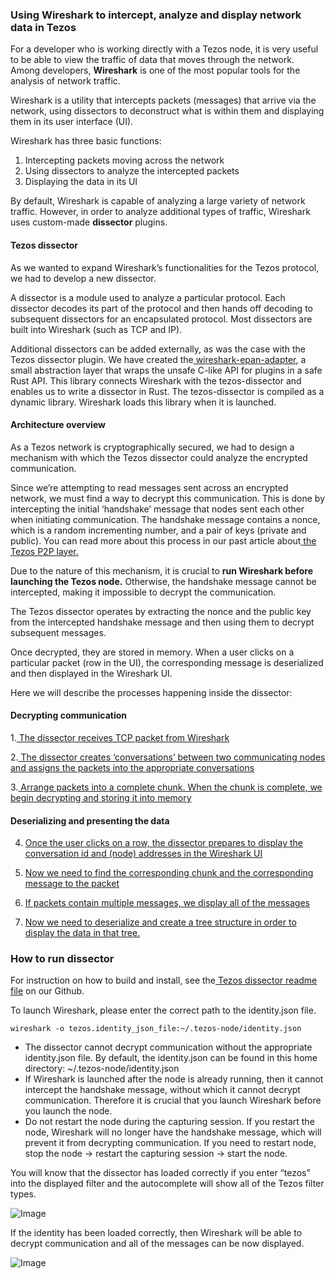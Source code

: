 ### **Using Wireshark to intercept, analyze and display network data in Tezos**

For a developer who is working directly with a Tezos node, it is very useful to be able to view the traffic of data that moves through the network. Among developers, **Wireshark** is one of the most popular tools for the analysis of network traffic.

Wireshark is a utility that intercepts packets (messages) that arrive via the network, using dissectors to deconstruct what is within them and displaying them in its user interface (UI).

Wireshark has three basic functions:



1. Intercepting packets moving across the network
2. Using dissectors to analyze the intercepted packets
3. Displaying the data in its UI

By default, Wireshark is capable of analyzing a large variety of network traffic. However, in order to analyze additional types of traffic, Wireshark uses custom-made **dissector** plugins.


#### **Tezos dissector**

As we wanted to expand Wireshark’s functionalities for the Tezos protocol, we had to develop a new dissector.

A dissector is a module used to analyze a particular protocol. Each dissector decodes its part of the protocol and then hands off decoding to subsequent dissectors for an encapsulated protocol. Most dissectors are built into Wireshark (such as TCP and IP).

Additional dissectors can be added externally, as was the case with the Tezos dissector plugin. We have created the[ wireshark-epan-adapter](https://github.com/simplestaking/tezos-dissector/tree/master/wireshark-epan-adapter), a small abstraction layer that wraps the unsafe C-like API for plugins in a safe Rust API. This library connects Wireshark with the tezos-dissector and enables us to write a dissector in Rust. The tezos-dissector is compiled as a dynamic library. Wireshark loads this library when it is launched.


#### **Architecture overview**

As a Tezos network is cryptographically secured, we had to design a mechanism with which the Tezos dissector could analyze the encrypted communication.

Since we’re attempting to read messages sent across an encrypted network, we must find a way to decrypt this communication. This is done by intercepting the initial ‘handshake’ message that nodes sent each other when initiating communication. The handshake message contains a nonce, which is a random incrementing number, and a pair of keys (private and public). You can read more about this process in our past article about[ the Tezos P2P layer.](https://medium.com/simplestaking/tezos-rust-node-a-deep-dive-into-the-tezos-p2p-layer-98e3b3e3b704)

Due to the nature of this mechanism, it is crucial to **run Wireshark before launching the Tezos node.** Otherwise, the handshake message cannot be intercepted, making it impossible to decrypt the communication.

The Tezos dissector operates by extracting the nonce and the public key from the intercepted handshake message and then using them to decrypt subsequent messages.

Once decrypted, they are stored in memory. When a user clicks on a particular packet (row in the UI), the corresponding message is deserialized and then displayed in the Wireshark UI.

Here we will describe the processes happening inside the dissector:


#### **Decrypting communication**

1.[ The dissector receives TCP packet from Wireshark](https://github.com/simplestaking/tezos-dissector/blob/f1649f366961418a9142767b029fc5f0444a2b9c/wireshark-epan-adapter/src/plugin.rs#L399)

2.[ The dissector creates ‘conversations’ between two communicating nodes and assigns the packets into the appropriate conversations](https://github.com/simplestaking/tezos-dissector/blob/f1649f366961418a9142767b029fc5f0444a2b9c/src/dissector.rs#L123)

3.[ Arrange packets into a complete chunk. When the chunk is complete, we begin decrypting and storing it into memory](https://github.com/simplestaking/tezos-dissector/blob/f1649f366961418a9142767b029fc5f0444a2b9c/src/conversation/overall_buffer.rs#L144)


#### **Deserializing and presenting the data**

4. [Once the user clicks on a row, the dissector prepares to display the conversation id and (node) addresses in the Wireshark UI](https://github.com/simplestaking/tezos-dissector/blob/f1649f366961418a9142767b029fc5f0444a2b9c/src/conversation/overall_buffer.rs#L233)

5. [Now we need to find the corresponding chunk and the corresponding message to the packet](https://github.com/simplestaking/tezos-dissector/blob/f1649f366961418a9142767b029fc5f0444a2b9c/src/conversation/overall_buffer.rs#L308)

6. [If packets contain multiple messages, we display all of the messages](https://github.com/simplestaking/tezos-dissector/blob/f1649f366961418a9142767b029fc5f0444a2b9c/src/conversation/overall_buffer.rs#L338)

7. [Now we need to deserialize and create a tree structure in order to display the data in that tree.](https://github.com/simplestaking/tezos-dissector/blob/f1649f366961418a9142767b029fc5f0444a2b9c/src/value/message.rs#L286)


### **How to run dissector**

For instruction on how to build and install, see the[ Tezos dissector readme file](https://github.com/simplestaking/tezos-dissector#prerequisites) on our Github.

To launch Wireshark, please enter the correct path to the identity.json file.

```wireshark -o tezos.identity_json_file:~/.tezos-node/identity.json```

*   The dissector cannot decrypt communication without the appropriate identity.json file. By default, the identity.json can be found in this home directory: ~/.tezos-node/identity.json
*   If Wireshark is launched after the node is already running, then it cannot intercept the handshake message, without which it cannot decrypt communication. Therefore it is crucial that you launch Wireshark before you launch the node.
*   Do not restart the node during the capturing session. If you restart the node, Wireshark will no longer have the handshake message, which will prevent it from decrypting communication. If you need to restart node, stop the node -> restart the capturing session -> start the node.

You will know that the dissector has loaded correctly if you enter “tezos” into the displayed filter and the autocomplete will show all of the Tezos filter types.


![Image](../../static/images/wireshark1.gif)


If the identity has been loaded correctly, then Wireshark will be able to decrypt communication and all of the messages can be now displayed.


![Image](../../static/images/wireshark2.gif)




